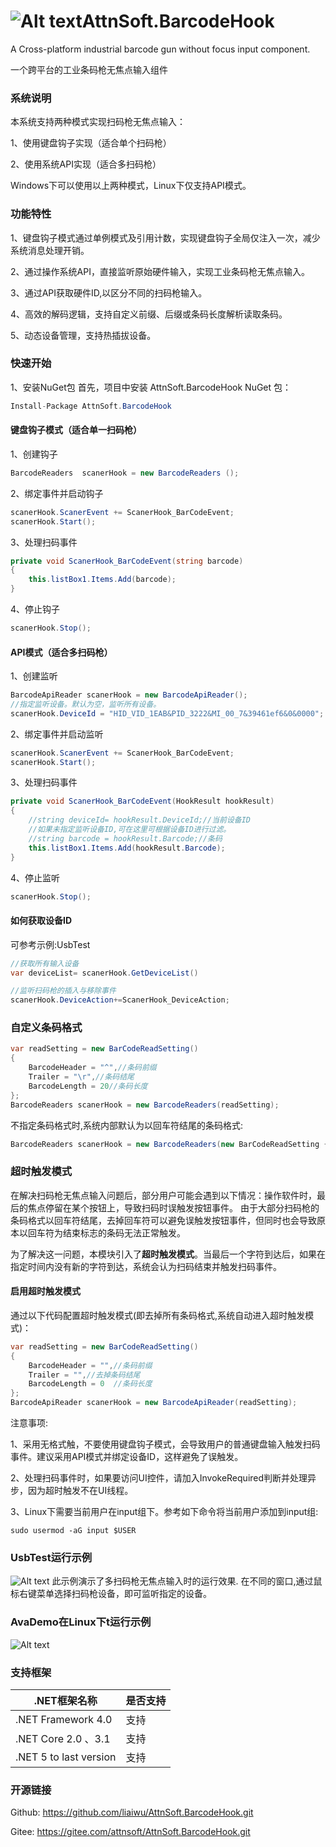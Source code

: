 # ![Alt text](BarcodeHook/BarcodeReader.ico "AttnSoft.AutoUpdate")AttnSoft.BarcodeHook
A Cross-platform industrial barcode gun without focus input component.

一个跨平台的工业条码枪无焦点输入组件
### 系统说明
本系统支持两种模式实现扫码枪无焦点输入：

1、使用键盘钩子实现（适合单个扫码枪）

2、使用系统API实现（适合多扫码枪）

Windows下可以使用以上两种模式，Linux下仅支持API模式。


### 功能特性
1、键盘钩子模式通过单例模式及引用计数，实现键盘钩子全局仅注入一次，减少系统消息处理开销。

2、通过操作系统API，直接监听原始硬件输入，实现工业条码枪无焦点输入。

3、通过API获取硬件ID,以区分不同的扫码枪输入。

4、高效的解码逻辑，支持自定义前缀、后缀或条码长度解析读取条码。

5、动态设备管理，支持热插拔设备。
### 快速开始
1、安装NuGet包
首先，项目中安装 AttnSoft.BarcodeHook NuGet 包：
```csharp
Install-Package AttnSoft.BarcodeHook
```
#### 键盘钩子模式（适合单一扫码枪）
1、创建钩子
```csharp
BarcodeReaders  scanerHook = new BarcodeReaders ();
```
2、绑定事件并启动钩子
```csharp
scanerHook.ScanerEvent += ScanerHook_BarCodeEvent;
scanerHook.Start();
```
3、处理扫码事件
```csharp
private void ScanerHook_BarCodeEvent(string barcode)
{
    this.listBox1.Items.Add(barcode);
}
```
4、停止钩子
```csharp
scanerHook.Stop();
```
#### API模式（适合多扫码枪）
1、创建监听
```csharp
BarcodeApiReader scanerHook = new BarcodeApiReader();
//指定监听设备。默认为空，监听所有设备。
scanerHook.DeviceId = "HID_VID_1EAB&PID_3222&MI_00_7&39461ef6&0&0000";
```
2、绑定事件并启动监听
```csharp
scanerHook.ScanerEvent += ScanerHook_BarCodeEvent;
scanerHook.Start();
```
3、处理扫码事件
```csharp
private void ScanerHook_BarCodeEvent(HookResult hookResult)
{
    //string deviceId= hookResult.DeviceId;//当前设备ID
    //如果未指定监听设备ID,可在这里可根据设备ID进行过滤。
    //string barcode = hookResult.Barcode;//条码
    this.listBox1.Items.Add(hookResult.Barcode);
}
```
4、停止监听
```csharp
scanerHook.Stop();
```
#### 如何获取设备ID
可参考示例:UsbTest
```csharp
//获取所有输入设备
var deviceList= scanerHook.GetDeviceList()

//监听扫码枪的插入与移除事件
scanerHook.DeviceAction+=ScanerHook_DeviceAction;
```

### 自定义条码格式

```csharp
var readSetting = new BarCodeReadSetting()
{
    BarcodeHeader = "^",//条码前缀
    Trailer = "\r",//条码结尾
    BarcodeLength = 20//条码长度
};
BarcodeReaders scanerHook = new BarcodeReaders(readSetting);
```
不指定条码格式时,系统内部默认为以回车符结尾的条码格式:
```csharp
BarcodeReaders scanerHook = new BarcodeReaders(new BarCodeReadSetting { Trailer="\r"});
```
### 超时触发模式

在解决扫码枪无焦点输入问题后，部分用户可能会遇到以下情况：操作软件时，最后的焦点停留在某个按钮上，导致扫码时误触发按钮事件。
由于大部分扫码枪的条码格式以回车符结尾，去掉回车符可以避免误触发按钮事件，但同时也会导致原本以回车符为结束标志的条码无法正常触发。

为了解决这一问题，本模块引入了**超时触发模式**。当最后一个字符到达后，如果在指定时间内没有新的字符到达，系统会认为扫码结束并触发扫码事件。

#### 启用超时触发模式

通过以下代码配置超时触发模式(即去掉所有条码格式,系统自动进入超时触发模式)：
```csharp
var readSetting = new BarCodeReadSetting()
{
    BarcodeHeader = "",//条码前缀
    Trailer = "",//去掉条码结尾
    BarcodeLength = 0  //条码长度
};
BarcodeApiReader scanerHook = new BarcodeApiReader(readSetting);
```
注意事项:

1、采用无格式触，不要使用键盘钩子模式，会导致用户的普通键盘输入触发扫码事件。建议采用API模式并绑定设备ID，这样避免了误触发。


2、处理扫码事件时，如果要访问UI控件，请加入InvokeRequired判断并处理异步，因为超时触发不在UI线程。

3、Linux下需要当前用户在input组下。参考如下命令将当前用户添加到input组:
```
sudo usermod -aG input $USER
```
### UsbTest运行示例
![Alt text](demo.gif "Demo")
此示例演示了多扫码枪无焦点输入时的运行效果.
在不同的窗口,通过鼠标右键菜单选择扫码枪设备，即可监听指定的设备。
### AvaDemo在Linux下t运行示例
![Alt text](Avdemo.gif "Demo")

### 支持框架

| .NET框架名称               | 是否支持 |
| -------------------------- | -------- |
| .NET Framework 4.0        | 支持     |
| .NET Core 2.0 、3.1        | 支持     |
| .NET 5  to last version   | 支持     |

### 开源链接
Github: https://github.com/liaiwu/AttnSoft.BarcodeHook.git

Gitee:  https://gitee.com/attnsoft/AttnSoft.BarcodeHook.git
